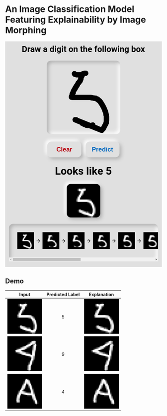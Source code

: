 # An Image Classification Model Featuring Explainability by Image Morphing

![](doc/demo.png)

## Demo

|        Input        | Predicted Label |     Explanation     |
|:-------------------:|:---------------:|:-------------------:|
| ![](doc/demo01.png) | 5               | ![](doc/demo01.gif) |
| ![](doc/demo02.png) | 9               | ![](doc/demo02.gif) |
| ![](doc/demo03.png) | 4               | ![](doc/demo03.gif) |
